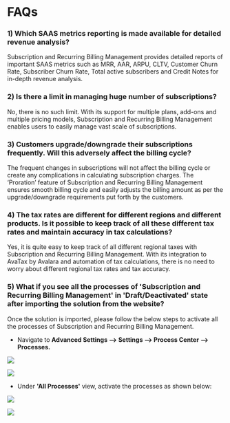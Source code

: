 # FAQs

### 1) Which SAAS metrics reporting is made available for detailed revenue analysis?

Subscription and Recurring Billing Management provides detailed reports of important SAAS metrics such as MRR, AAR, ARPU, CLTV, Customer Churn Rate, Subscriber Churn Rate, Total active subscribers and Credit Notes for in-depth revenue analysis.

### 2) Is there a limit in managing huge number of subscriptions?

No, there is no such limit. With its support for multiple plans, add-ons and multiple pricing models, Subscription and Recurring Billing Management enables users to easily manage vast scale of subscriptions.

### 3) Customers upgrade/downgrade their subscriptions frequently. Will this adversely affect the billing cycle?

The frequent changes in subscriptions will not affect the billing cycle or create any complications in calculating subscription charges. The ‘Proration’ feature of Subscription and Recurring Billing Management ensures smooth billing cycle and easily adjusts the billing amount as per the upgrade/downgrade requirements put forth by the customers.

### 4) The tax rates are different for different regions and different products. Is it possible to keep track of all these different tax rates and maintain accuracy in tax calculations?

Yes, it is quite easy to keep track of all different regional taxes with Subscription and Recurring Billing Management. With its integration to AvaTax by Avalara and automation of tax calculations, there is no need to worry about different regional tax rates and tax accuracy.

### 5) What if you see all the processes of 'Subscription and Recurring Billing Management' in 'Draft/Deactivated' state after importing the solution from the website?

Once the solution is imported, please follow the below steps to activate all the processes of Subscription and Recurring Billing Management.

* Navigate to **Advanced Settings --> Settings --> Process Center --> Processes.**

![](../.gitbook/assets/FAQ\_3.1.png)

![](../.gitbook/assets/FAQ\_3.2.png)

* Under **'All Processes'** view, activate the processes as shown below:

![](<../.gitbook/assets/SRBM FAQ 5\_1.png>)

![](<../.gitbook/assets/SRBM FAQ 5\_2.png>)
